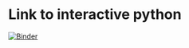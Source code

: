 # Link to interactive python

[![Binder](https://mybinder.org/badge_logo.svg)](https://mybinder.org/v2/gh/mhdeeb/peu-218-latex/main)
